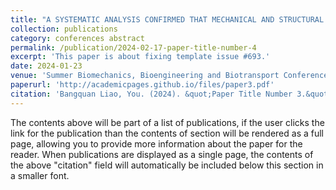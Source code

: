 ```yaml
---
title: "A SYSTEMATIC ANALYSIS CONFIRMED THAT MECHANICAL AND STRUCTURAL ANISOTROPIES DO NOT CONCUR IN 37% OF EQUATORIAL SCLERA SAMPLES"
collection: publications
category: conferences abstract
permalink: /publication/2024-02-17-paper-title-number-4
excerpt: 'This paper is about fixing template issue #693.'
date: 2024-01-23
venue: 'Summer Biomechanics, Bioengineering and Biotransport Conference'
paperurl: 'http://academicpages.github.io/files/paper3.pdf'
citation: 'Bangquan Liao, You. (2024). &quot;Paper Title Number 3.&quot; <i>GitHub Journal of Bugs</i>. 1(3).'
---
```


The contents above will be part of a list of publications, if the user clicks the link for the publication than the contents of section will be rendered as a full page, allowing you to provide more information about the paper for the reader. When publications are displayed as a single page, the contents of the above "citation" field will automatically be included below this section in a smaller font.

